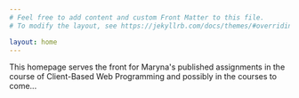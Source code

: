 ```yaml
---
# Feel free to add content and custom Front Matter to this file.
# To modify the layout, see https://jekyllrb.com/docs/themes/#overriding-theme-defaults

layout: home
---
```


This homepage serves the front for Maryna's published assignments in the course of Client-Based Web Programming and possibly in the courses to come...



